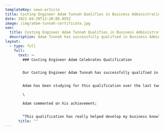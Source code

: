 ```yaml
---
templateKey: news-article
title: Costing Engineer Adam Tunnah Qualifies in Business Administration Level 3
date: 2021-04-20T12:20:09.055Z
image: /img/adam-tunnah-certificate.jpg
seo:
  title: Costing Engineer Adam Tunnah Qualifies in Business Administration Level 3
  description: Adam Tunnah has successfully qualified in Business Administration Level 3
layout:
  - type: full
    full:
      text: >-
        ### Costing Engineer Adam Celebrates Qualification


        Our Costing Engineer Adam Tunnah has successfully qualified in Business Administration Level 3. 


        Adam has been studying for this qualification over the last two years and is delighted to have passed with flying colours. Whilst studying for this qualification Adam has played a significant part in the companies recent record growth of over 20%.\

        \

        Adam commented on his achievement;


        “This qualification has really helped develop my business knowledge and has given me the confidence to progress within the company. Thank you to Alliance Learning and Assembly Solutions for supporting me through this Apprenticeship!"
      title: ""
---
```

